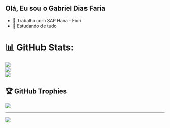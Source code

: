 ## Olá, Eu sou o Gabriel Dias Faria

- 🔭 Trabalho com SAP Hana - Fiori
- 🌱 Estudando de tudo

# 📊 GitHub Stats:
![](https://github-readme-stats.vercel.app/api?username=gabrieldiasfaria&theme=tokyonight&hide_border=false&include_all_commits=true&count_private=false)<br/>
![](https://github-readme-streak-stats.herokuapp.com/?user=gabrieldiasfaria&theme=tokyonight&hide_border=false)<br/>
![](https://github-readme-stats.vercel.app/api/top-langs/?username=gabrieldiasfaria&theme=tokyonight&hide_border=false&include_all_commits=true&count_private=false&layout=compact)

## 🏆 GitHub Trophies
![](https://github-profile-trophy.vercel.app/?username=gabrieldiasfaria&theme=dracula&no-frame=false&no-bg=true&margin-w=4)

---
[![](https://visitcount.itsvg.in/api?id=gabrieldiasfaria&icon=0&color=0)](https://visitcount.itsvg.in)
